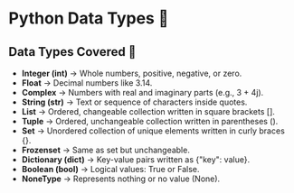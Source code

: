 # Python Data Types 🐍


## Data Types Covered 📘

- **Integer (int)** → Whole numbers, positive, negative, or zero.  
- **Float** → Decimal numbers like 3.14.  
- **Complex** → Numbers with real and imaginary parts (e.g., 3 + 4j).  
- **String (str)** → Text or sequence of characters inside quotes.  
- **List** → Ordered, changeable collection written in square brackets [].  
- **Tuple** → Ordered, unchangeable collection written in parentheses ().  
- **Set** → Unordered collection of unique elements written in curly braces {}.  
- **Frozenset** → Same as set but unchangeable.  
- **Dictionary (dict)** → Key-value pairs written as {"key": value}.  
- **Boolean (bool)** → Logical values: True or False.  
- **NoneType** → Represents nothing or no value (None).  


